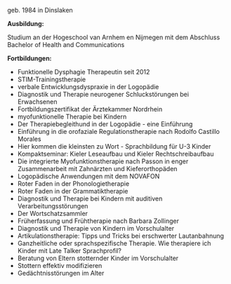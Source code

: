 geb. 1984 in Dinslaken

**Ausbildung:**

Studium an der Hogeschool van Arnhem en Nijmegen mit dem Abschluss Bachelor of Health and Communications

**Fortbildungen:**

* Funktionelle Dysphagie Therapeutin seit 2012
* STIM-Trainingstherapie
* verbale Entwicklungsdyspraxie in der Logopädie
* Diagnostik und Therapie neurogener Schluckstörungen bei Erwachsenen
* Fortbildungszertifikat der Ärztekammer Nordrhein
* myofunktionelle Therapie bei Kindern
* Der Therapiebegleithund in der Logopädie - eine Einführung
* Einführung in die orofaziale Regulationstherapie nach Rodolfo Castillo Morales
* Hier kommen die kleinsten zu Wort - Sprachbildung für U-3 Kinder
* Kompaktseminar: Kieler Leseaufbau und Kieler Rechtschreibaufbau
* Die integrierte Myo­funktions­therapie nach Passon in enger Zusammenarbeit mit Zahnärzten und Kieferorthopäden
* Logopädische Anwendungen mit dem NOVAFON
* Roter Faden in der Phonologietherapie
* Roter Faden in der Grammatiktherapie
* Diagnostik und Therapie bei Kindern mit auditiven Verarbeitungsstörungen
* Der Wortschatzsammler
* Früherfassung und Frühtherapie nach Barbara Zollinger
* Diagnostik und Therapie von Kindern im Vorschulalter 
* Artikulationstherapie: Tipps und Tricks bei erschwerter Lautanbahnung
* Ganzheitliche oder sprachspezifische Therapie. Wie therapiere ich Kinder mit Late Talker Sprachprofil?
* Beratung von Eltern stotternder Kinder im Vorschulalter
* Stottern effektiv modifizieren
* Gedächtnisstörungen im Alter 
